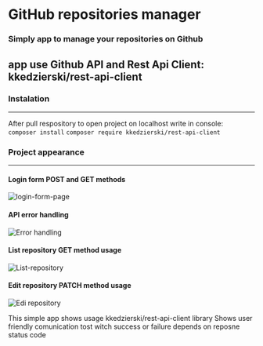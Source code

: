 # GitHub repositories manager 
### Simply app to manage your repositories on Github
## app use Github API and Rest Api Client: kkedzierski/rest-api-client

### Instalation

***

After pull respository to open project on localhost write in console:  
```composer install```
```composer require kkedzierski/rest-api-client```

### Project appearance

***

#### Login form POST and GET methods
![login-form-page](https://user-images.githubusercontent.com/47725233/147888749-6a984a02-8c4e-4512-9b24-ee3438648d0f.png)

#### API error handling
![Error handling](https://user-images.githubusercontent.com/47725233/147888758-13fbc497-c755-4c26-95d6-99306743bba3.png)

#### List repository GET method usage
![List-repository](https://user-images.githubusercontent.com/47725233/147888807-87b3c063-dd2b-4bfe-b79f-f75ebbcc5785.png)

#### Edit repository PATCH method usage
![Edi repository](https://user-images.githubusercontent.com/47725233/147888875-31ae04e7-412b-490b-849d-f778e76a078c.png)

This simple app shows usage kkedzierski/rest-api-client library
Shows user friendly comunication tost witch success or failure depends on reposne status code


